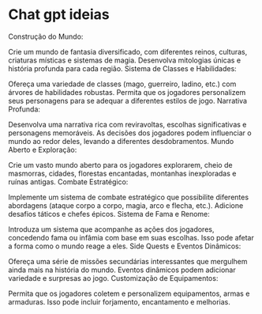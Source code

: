# Chat gpt ideias

Construção do Mundo:

Crie um mundo de fantasia diversificado, com diferentes reinos, culturas, criaturas místicas e sistemas de magia. Desenvolva mitologias únicas e história profunda para cada região.
Sistema de Classes e Habilidades:

Ofereça uma variedade de classes (mago, guerreiro, ladino, etc.) com árvores de habilidades robustas. Permita que os jogadores personalizem seus personagens para se adequar a diferentes estilos de jogo.
Narrativa Profunda:

Desenvolva uma narrativa rica com reviravoltas, escolhas significativas e personagens memoráveis. As decisões dos jogadores podem influenciar o mundo ao redor deles, levando a diferentes desdobramentos.
Mundo Aberto e Exploração:

Crie um vasto mundo aberto para os jogadores explorarem, cheio de masmorras, cidades, florestas encantadas, montanhas inexploradas e ruínas antigas.
Combate Estratégico:

Implemente um sistema de combate estratégico que possibilite diferentes abordagens (ataque corpo a corpo, magia, arco e flecha, etc.). Adicione desafios táticos e chefes épicos.
Sistema de Fama e Renome:

Introduza um sistema que acompanhe as ações dos jogadores, concedendo fama ou infâmia com base em suas escolhas. Isso pode afetar a forma como o mundo reage a eles.
Side Quests e Eventos Dinâmicos:

Ofereça uma série de missões secundárias interessantes que mergulhem ainda mais na história do mundo. Eventos dinâmicos podem adicionar variedade e surpresas ao jogo.
Customização de Equipamentos:

Permita que os jogadores coletem e personalizem equipamentos, armas e armaduras. Isso pode incluir forjamento, encantamento e melhorias.